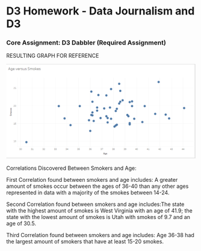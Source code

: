 # D3 Homework - Data Journalism and D3


### Core Assignment: D3 Dabbler (Required Assignment)
RESULTING GRAPH FOR REFERENCE


![Smokes vs. Age](smokesvsage.png)


Correlations Discovered Between Smokers and Age:


First Correlation found between smokers and age includes: A greater amount of smokes occur between the ages of 36-40 than any other ages represented in data with a majority of the smokes between 14-24.



Second Correlation found between smokers and age includes:The state with the highest amount of smokes is West Virginia with an age of 41.9; the state with the lowest amount of smokes is Utah with smokes of 9.7 and an age of 30.5.



Third Correlation found between smokers and age includes: Age 36-38 had the largest amount of smokers that have at least 15-20 smokes.

